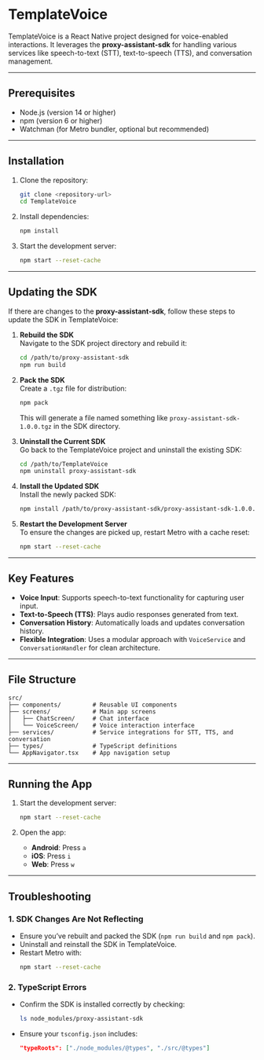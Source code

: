 # TemplateVoice

TemplateVoice is a React Native project designed for voice-enabled interactions. It leverages the **proxy-assistant-sdk** for handling various services like speech-to-text (STT), text-to-speech (TTS), and conversation management.

---

## Prerequisites

- Node.js (version 14 or higher)
- npm (version 6 or higher)
- Watchman (for Metro bundler, optional but recommended)

---

## Installation

1. Clone the repository:

   ```bash
   git clone <repository-url>
   cd TemplateVoice
   ```

2. Install dependencies:

   ```bash
   npm install
   ```

3. Start the development server:

   ```bash
   npm start --reset-cache
   ```

---

## Updating the SDK

If there are changes to the **proxy-assistant-sdk**, follow these steps to update the SDK in TemplateVoice:

1. **Rebuild the SDK**\
   Navigate to the SDK project directory and rebuild it:

   ```bash
   cd /path/to/proxy-assistant-sdk
   npm run build
   ```

2. **Pack the SDK**\
   Create a `.tgz` file for distribution:

   ```bash
   npm pack
   ```

   This will generate a file named something like `proxy-assistant-sdk-1.0.0.tgz` in the SDK directory.

3. **Uninstall the Current SDK**\
   Go back to the TemplateVoice project and uninstall the existing SDK:

   ```bash
   cd /path/to/TemplateVoice
   npm uninstall proxy-assistant-sdk
   ```

4. **Install the Updated SDK**\
   Install the newly packed SDK:

   ```bash
   npm install /path/to/proxy-assistant-sdk/proxy-assistant-sdk-1.0.0.tgz
   ```

5. **Restart the Development Server**\
   To ensure the changes are picked up, restart Metro with a cache reset:

   ```bash
   npm start --reset-cache
   ```

---

## Key Features

- **Voice Input**: Supports speech-to-text functionality for capturing user input.
- **Text-to-Speech (TTS)**: Plays audio responses generated from text.
- **Conversation History**: Automatically loads and updates conversation history.
- **Flexible Integration**: Uses a modular approach with `VoiceService` and `ConversationHandler` for clean architecture.

---

## File Structure

```plaintext
src/
├── components/         # Reusable UI components
├── screens/            # Main app screens
│   ├── ChatScreen/     # Chat interface
│   └── VoiceScreen/    # Voice interaction interface
├── services/           # Service integrations for STT, TTS, and conversation
├── types/              # TypeScript definitions
└── AppNavigator.tsx    # App navigation setup
```

---

## Running the App

1. Start the development server:

   ```bash
   npm start --reset-cache
   ```

2. Open the app:

   - **Android**: Press `a`
   - **iOS**: Press `i`
   - **Web**: Press `w`

---

## Troubleshooting

### 1. SDK Changes Are Not Reflecting

- Ensure you’ve rebuilt and packed the SDK (`npm run build` and `npm pack`).
- Uninstall and reinstall the SDK in TemplateVoice.
- Restart Metro with:
  ```bash
  npm start --reset-cache
  ```

### 2. TypeScript Errors

- Confirm the SDK is installed correctly by checking:
  ```bash
  ls node_modules/proxy-assistant-sdk
  ```
- Ensure your `tsconfig.json` includes:
  ```json
  "typeRoots": ["./node_modules/@types", "./src/@types"]
  ```

